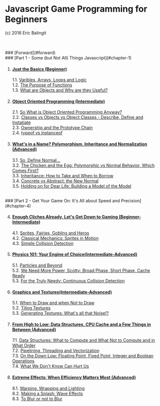 # Javascript Game Programming for Beginners
(c) 2016 Eric Balingit  

<br>
<br>
### [Forward](#forward)

<br>
### [Part 1 - Some (but Not All) Things Javascript](#chapter-1)

1. #### [Just the Basics (Beginner)](#chapter-1)
    1.1. [Varibles, Arrays, Loops and Logic](#chapter-1_1)  
    1.2. [The Purpose of Functions](#chapter-1_2)  
    1.3. [What are Objects and Why are they Useful?](#chapter-1_3)
2. #### [Object Oriented Programming (Intermediate)](#chapter-2)
    2.1. [So What is Object Oriented Programming Anyway?](#chapter-2_1)  
    2.2. [Classes vs Objects vs Object Classes - Describe, Define and Instatiate](#chapter-2_2)  
    2.3. [Ownership and the Prototype Chain](#chapter-2_3)  
    2.4. [typeof vs instanceof](#chapter-2_4)
3. #### [What's in a Name? Polymorphism, Inheritance and Normalization (Advanced)](#chapter-3)
    3.1. [So, Define Normal...](#chapter-3_1)  
    3.2. [The Chicken and the Egg: Polymorphic vs Normal Behavior, Which Comes First?](#chapter-3_2)  
    3.3. [Inheritance: How to Take and When to Borrow](#chapter-3_3)  
    3.4. [Concrete vs Abstract: the New Normal](#chapter-3_4)  
    3.5. [Holding on for Dear Life: Building a Model of the Model](#chapter-3_5)

<br>
### [Part 2 - Get Your Game On: It's All about Speed and Precision](#chapter-4)

4. #### [Enough Cliches Already, Let's Get Down to Gaming (Beginner-Intermediate)](#chapter-4)
    4.1. [Sprites, Fairies, Goblins and Heros](#chapter-4_1)  
    4.2. [Classical Mechanics: Sprites in Motion](#chapter-4_2)  
    4.3. [Simple Collision Detection](#chapter-4_3)
5. #### [Physics 101: Your Engine of Choice(Intermediate-Advanced)](#chapter-5)
    5.1. [Particles and Beyond](#chapter-5_1)  
    5.2. [We Need More Power, Scotty: Broad Phase, Short Phase, Cache Ready](#chapter-5_2)  
    5.3. [For the Truly Needy: Continuous Collision Detection](#chapter-5_3)
6. #### [Graphics and Textures(Intermediate-Advanced)](#chapter-6)
    5.1. [When to Draw and when Not to Draw](#chapter-6_1)  
    5.2. [Tiling Textures](#chapter-6_2)  
    5.3. [Generating Textures: What's all that Noise!?](#chapter-6_3)
7. #### [From High to Low: Data Structures, CPU Cache and a Few Things in Between (Advanced)](#chapter-7)
    7.1. [Data Structures: What to Compute and What Not to Compute and in What Order](#chapter-7_1)  
    7.2. [Pipelining, Threading and Vectorization](#chapter-7_2)  
    7.3. [On the Down Low: Floating Point, Fixed Point, Integer and Boolean Operations](#chapter-7_3)  
    7.4. [What We Don't Know Can Hurt Us](#chapter-7_4)
8. #### [Extreme Effects: When Efficiency Matters Most (Advanced)](#chapter-8)
    8.1. [Warping, Wrapping and Lighting](#chapter-8_1)  
    8.2. [Making a Splash: Wave Effects](#chapter-8_2)  
    8.3. [To Blur or not to Blur](#chapter-8_3)